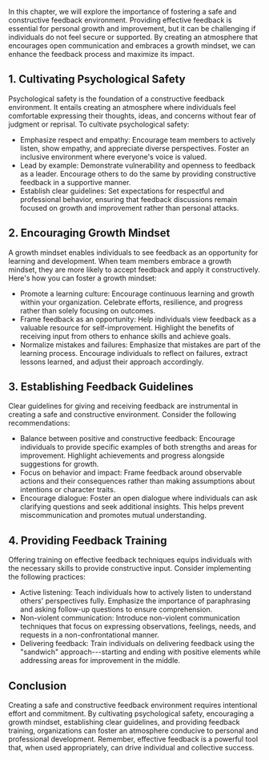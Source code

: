 
In this chapter, we will explore the importance of fostering a safe and constructive feedback environment. Providing effective feedback is essential for personal growth and improvement, but it can be challenging if individuals do not feel secure or supported. By creating an atmosphere that encourages open communication and embraces a growth mindset, we can enhance the feedback process and maximize its impact.

1\. Cultivating Psychological Safety
-----------------------------------

Psychological safety is the foundation of a constructive feedback environment. It entails creating an atmosphere where individuals feel comfortable expressing their thoughts, ideas, and concerns without fear of judgment or reprisal. To cultivate psychological safety:

* Emphasize respect and empathy: Encourage team members to actively listen, show empathy, and appreciate diverse perspectives. Foster an inclusive environment where everyone's voice is valued.
* Lead by example: Demonstrate vulnerability and openness to feedback as a leader. Encourage others to do the same by providing constructive feedback in a supportive manner.
* Establish clear guidelines: Set expectations for respectful and professional behavior, ensuring that feedback discussions remain focused on growth and improvement rather than personal attacks.

2\. Encouraging Growth Mindset
-----------------------------

A growth mindset enables individuals to see feedback as an opportunity for learning and development. When team members embrace a growth mindset, they are more likely to accept feedback and apply it constructively. Here's how you can foster a growth mindset:

* Promote a learning culture: Encourage continuous learning and growth within your organization. Celebrate efforts, resilience, and progress rather than solely focusing on outcomes.
* Frame feedback as an opportunity: Help individuals view feedback as a valuable resource for self-improvement. Highlight the benefits of receiving input from others to enhance skills and achieve goals.
* Normalize mistakes and failures: Emphasize that mistakes are part of the learning process. Encourage individuals to reflect on failures, extract lessons learned, and adjust their approach accordingly.

3\. Establishing Feedback Guidelines
-----------------------------------

Clear guidelines for giving and receiving feedback are instrumental in creating a safe and constructive environment. Consider the following recommendations:

* Balance between positive and constructive feedback: Encourage individuals to provide specific examples of both strengths and areas for improvement. Highlight achievements and progress alongside suggestions for growth.
* Focus on behavior and impact: Frame feedback around observable actions and their consequences rather than making assumptions about intentions or character traits.
* Encourage dialogue: Foster an open dialogue where individuals can ask clarifying questions and seek additional insights. This helps prevent miscommunication and promotes mutual understanding.

4\. Providing Feedback Training
------------------------------

Offering training on effective feedback techniques equips individuals with the necessary skills to provide constructive input. Consider implementing the following practices:

* Active listening: Teach individuals how to actively listen to understand others' perspectives fully. Emphasize the importance of paraphrasing and asking follow-up questions to ensure comprehension.
* Non-violent communication: Introduce non-violent communication techniques that focus on expressing observations, feelings, needs, and requests in a non-confrontational manner.
* Delivering feedback: Train individuals on delivering feedback using the "sandwich" approach---starting and ending with positive elements while addressing areas for improvement in the middle.

Conclusion
----------

Creating a safe and constructive feedback environment requires intentional effort and commitment. By cultivating psychological safety, encouraging a growth mindset, establishing clear guidelines, and providing feedback training, organizations can foster an atmosphere conducive to personal and professional development. Remember, effective feedback is a powerful tool that, when used appropriately, can drive individual and collective success.
